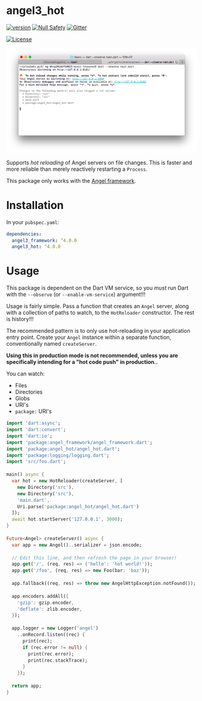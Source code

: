 # angel3_hot
[![version](https://img.shields.io/badge/pub-v4.0.0-brightgreen)](https://pub.dartlang.org/packages/angel3_hot)
[![Null Safety](https://img.shields.io/badge/null-safety-brightgreen)](https://dart.dev/null-safety)
[![Gitter](https://img.shields.io/gitter/room/angel_dart/discussion)](https://gitter.im/angel_dart/discussion)

[![License](https://img.shields.io/github/license/dukefirehawk/angel)](https://github.com/dukefirehawk/angel/tree/angel3/packages/hot/LICENSE)

![Screenshot of terminal](screenshots/screenshot.png)

Supports *hot reloading* of Angel servers on file changes. This is faster and
more reliable than merely reactively restarting a `Process`.

This package only works with the [Angel framework](https://github.com/dukefirehawk/angel/tree/angel3).

# Installation
In your `pubspec.yaml`:

```yaml
dependencies:
  angel3_framework: ^4.0.0
  angel3_hot: ^4.0.0
```

# Usage
This package is dependent on the Dart VM service, so you *must* run
Dart with the `--observe` (or `--enable-vm-service`) argument!!!

Usage is fairly simple. Pass a function that creates an `Angel` server, along with a collection of paths
to watch, to the `HotReloader` constructor. The rest is history!!!

The recommended pattern is to only use hot-reloading in your application entry point. Create your `Angel` instance
within a separate function, conventionally named `createServer`. 

**Using this in production mode is not recommended, unless you are
specifically intending for a "hot code push" in production..**

You can watch:
  * Files
  * Directories
  * Globs
  * URI's
  * `package:` URI's
  
```dart
import 'dart:async';
import 'dart:convert';
import 'dart:io';
import 'package:angel_framework/angel_framework.dart';
import 'package:angel_hot/angel_hot.dart';
import 'package:logging/logging.dart';
import 'src/foo.dart';

main() async {
  var hot = new HotReloader(createServer, [
    new Directory('src'),
    new Directory('src'),
    'main.dart',
    Uri.parse('package:angel_hot/angel_hot.dart')
  ]);
  await hot.startServer('127.0.0.1', 3000);
}

Future<Angel> createServer() async {
  var app = new Angel()..serializer = json.encode;

  // Edit this line, and then refresh the page in your browser!
  app.get('/', (req, res) => {'hello': 'hot world!'});
  app.get('/foo', (req, res) => new Foo(bar: 'baz'));

  app.fallback((req, res) => throw new AngelHttpException.notFound());

  app.encoders.addAll({
    'gzip': gzip.encoder,
    'deflate': zlib.encoder,
  });

  app.logger = new Logger('angel')
    ..onRecord.listen((rec) {
      print(rec);
      if (rec.error != null) {
        print(rec.error);
        print(rec.stackTrace);
      }
    });

  return app;
}
```
